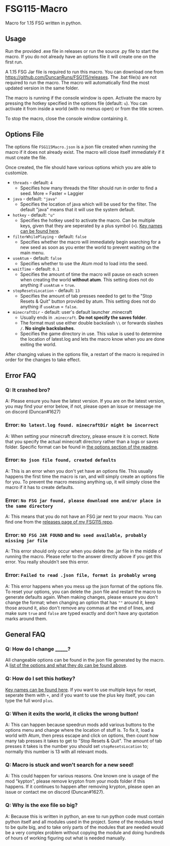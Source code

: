 # FSG115-Macro
 Macro for 1.15 FSG written in python.

## Usage

Run the provided .exe file in releases or run the source .py file to start the macro. If you do not already have an options file it will create one on the first run.

A 1.15 FSG Jar file is required to run this macro. You can download one from https://github.com/DuncanRuns/FSG115/releases. The .bat file(s) are not required to run the macro. The macro will automatically find the most updated version in the same folder.

The macro is running if the console window is open. Activate the macro by pressing the hotkey specified in the options file (default: `u`). You can activate it from inside a world (with no menus open) or from the title screen.

To stop the macro, close the console window containing it.

## Options File

The options file `FSG115Macro.json` is a json file created when running the macro if it does not already exist. The macro will close itself immediately if it must create the file.

Once created, the file should have various options which you are able to customize.

- `threads` - default: `4`
    - Specifies how many threads the filter should run in order to find a seed. More = Faster = Laggier
- `java` - default: `"java"`
    - Specifies the location of java which will be used for the filter. The default "java" means that it will use the system default.
- `hotkey` - default: `"u"`
    - Specifies the hotkey used to activate the macro. Can be multiple keys, given that they are seperated by a plus symbol (`+`). [Key names can be found here](https://github.com/DuncanRuns/FSG115-Macro/blob/main/keys.txt).
- `filterWhilePlaying` - default: `false`
    - Specifies whether the macro will immediately begin searching for a new seed as soon as you enter the world to prevent waiting on the main menu.
- `useAtum` - default: `false`
    - Specifies whether to use the Atum mod to load into the seed.
- `waitTime` - default: `0.1`
    - Specifies the amount of time the macro will pause on each screen when creating the world **without atum**. This setting does not do anything if `useAtum` = `true`.
- `stopResetsLocation` - default: `13`
    - Specifies the amount of tab presses needed to get to the "Stop Resets & Quit" button provided by atum. This setting does not do anything if `useAtum` = `false`.
- `minecraftDir` - default: user's default launcher .minecraft
    - Usually ends in `.minecraft`. **Do not specify the saves folder**. 
    - The format must use either double backslash `\\` or forwards slashes `/`. **No single backslashes**.
    - Specifies the game directory in use. This value is used to determine the location of latest.log and lets the macro know when you are done exiting the world.

After changing values in the options file, a restart of the macro is required in order for the changes to take effect.

## Error FAQ

### Q: It crashed bro?

A: Please ensure you have the latest version. If you are on the latest version, you may find your error below, if not, please open an issue or message me on discord (Duncan#1627)

### Error: `No latest.log found. minecraftDir might be incorrect`

A: When setting your minecraft directory, please ensure it is correct. Note that you specify the actual minecraft directory rather than a logs or saves folder. Specific format can be found in [the options section of the readme](https://github.com/DuncanRuns/FSG115-Macro#options-file).

### Error: `No json file found, created defaults`

A: This is an error when you don't yet have an options file. This usually happens the first time the macro is ran, and will simply create an options file for you. To prevent the macro messing anything up, it will simply close the macro if it has to create defaults.

### Error: `No FSG jar found, please download one and/or place in the same directory`

A: This means that you do not have an FSG jar next to your macro. You can find one from the [releases page of my FSG115 repo](https://github.com/DuncanRuns/FSG115/releases).

### Error: `NO FSG JAR FOUND` and `No seed available, probably missing jar file`

A: This error should only occur when you delete the .jar file in the middle of running the macro. Please refer to the answer directly above if you get this error. You really shouldn't see this error.

### Error: `Failed to read .json file, format is probably wrong`

A: This error happens when you mess up the json format of the options file. To reset your options, you can delete the .json file and restart the macro to generate defaults again. When making changes, please ensure you don't change the format; when changing an option that has `""` around it, keep those around it, also don't remove any commas at the end of lines, and make sure `true` and `false` are typed exactly and don't have any quotation marks around them.

## General FAQ

### Q: How do I change _____?

All changeable options can be found in the json file generated by the macro. A [list of the options and what they do can be found above](https://github.com/DuncanRuns/FSG115-Macro#options-file).

### Q: How do I set this hotkey?

[Key names can be found here](https://github.com/DuncanRuns/FSG115-Macro/blob/main/keys.txt). If you want to use multiple keys for reset, seperate them with `+`, and if you want to use the plus key itself, you can type the full word `plus`.

### Q: When it exits the world, it clicks the wrong button!

A: This can happen because speedrun mods add various buttons to the options menu and change where the location of stuff is. To fix it, load a world with Atum, then press escape and click on options, then count how many tab presses it takes to get to "Stop Resets & Quit". The amount of tab presses it takes is the number you should set `stopResetsLocation` to; normally this number is 13 with all relevant mods.

### Q: Macro is stuck and won't search for a new seed!

A: This could happen for various reasons. One known one is usage of the mod "kypton", please remove krypton from your mods folder if this happens. If it continues to happen after removing krypton, please open an issue or contact me on discord (Duncan#1627).

### Q: Why is the exe file so big?

A: Because this is written in python, an exe to run python code must contain python itself and all modules used in the project. Some of the modules tend to be quite big, and to take only parts of the modules that are needed would be a very complex problem without copying the module and doing hundreds of hours of working figuring out what is needed manually.
